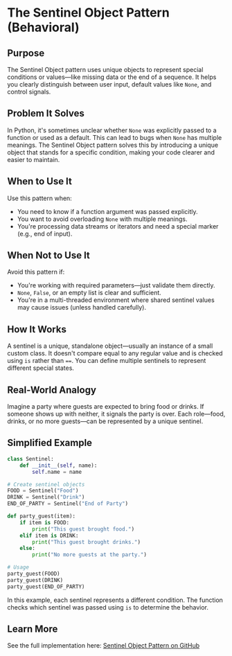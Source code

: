 # The Sentinel Object Pattern (Behavioral)

## Purpose

The Sentinel Object pattern uses unique objects to represent special conditions or values—like missing data or the end of a sequence. It helps you clearly distinguish between user input, default values like `None`, and control signals.

## Problem It Solves

In Python, it's sometimes unclear whether `None` was explicitly passed to a function or used as a default. This can lead to bugs when `None` has multiple meanings. The Sentinel Object pattern solves this by introducing a unique object that stands for a specific condition, making your code clearer and easier to maintain.

## When to Use It

Use this pattern when:

* You need to know if a function argument was passed explicitly.
* You want to avoid overloading `None` with multiple meanings.
* You're processing data streams or iterators and need a special marker (e.g., end of input).

## When Not to Use It

Avoid this pattern if:

* You're working with required parameters—just validate them directly.
* `None`, `False`, or an empty list is clear and sufficient.
* You're in a multi-threaded environment where shared sentinel values may cause issues (unless handled carefully).

## How It Works

A sentinel is a unique, standalone object—usually an instance of a small custom class. It doesn't compare equal to any regular value and is checked using `is` rather than `==`. You can define multiple sentinels to represent different special states.

## Real-World Analogy

Imagine a party where guests are expected to bring food or drinks. If someone shows up with neither, it signals the party is over. Each role—food, drinks, or no more guests—can be represented by a unique sentinel.

## Simplified Example

```python
class Sentinel:
    def __init__(self, name):
        self.name = name

# Create sentinel objects
FOOD = Sentinel("Food")
DRINK = Sentinel("Drink")
END_OF_PARTY = Sentinel("End of Party")

def party_guest(item):
    if item is FOOD:
        print("This guest brought food.")
    elif item is DRINK:
        print("This guest brought drinks.")
    else:
        print("No more guests at the party.")

# Usage
party_guest(FOOD)
party_guest(DRINK)
party_guest(END_OF_PARTY)
```

In this example, each sentinel represents a different condition. The function checks which sentinel was passed using `is` to determine the behavior.

## Learn More

See the full implementation here:
[Sentinel Object Pattern on GitHub](https://github.com/taggedzi/python-design-pattern-rag/blob/main/patterns/behavioral/sentinel.py)
